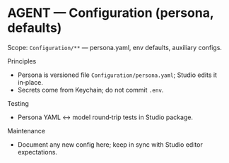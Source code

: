 # AGENT — Configuration (persona, defaults)

Scope: `Configuration/**` — persona.yaml, env defaults, auxiliary configs.

Principles
- Persona is versioned file `Configuration/persona.yaml`; Studio edits it in‑place.
- Secrets come from Keychain; do not commit `.env`.

Testing
- Persona YAML ↔ model round‑trip tests in Studio package.

Maintenance
- Document any new config here; keep in sync with Studio editor expectations.


